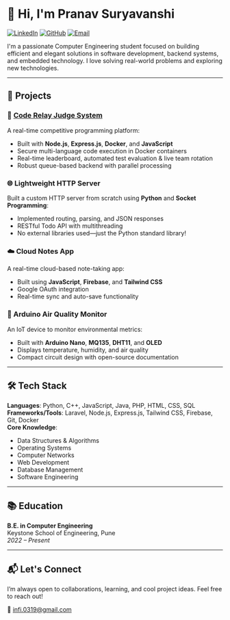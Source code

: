 # 👋 Hi, I'm Pranav Suryavanshi

[![LinkedIn](https://img.shields.io/badge/LinkedIn-blue?logo=linkedin&style=flat&logoColor=white)](https://linkedin.com/in/pranav0319)
[![GitHub](https://img.shields.io/badge/GitHub-Infi19-black?logo=github&style=flat)](https://github.com/Infi19)
[![Email](https://img.shields.io/badge/Email-infi.0319@gmail.com-red?logo=gmail&style=flat)](mailto:infi.0319@gmail.com)

I'm a passionate Computer Engineering student focused on building efficient and elegant solutions in software development, backend systems, and embedded technology. I love solving real-world problems and exploring new technologies.

---

## 🚀 Projects

### 🔧 [Code Relay Judge System](https://github.com/hrishi2814/code-relay-judge)
A real-time competitive programming platform:
- Built with **Node.js**, **Express.js**, **Docker**, and **JavaScript**
- Secure multi-language code execution in Docker containers
- Real-time leaderboard, automated test evaluation & live team rotation
- Robust queue-based backend with parallel processing

### 🌐 Lightweight HTTP Server
Built a custom HTTP server from scratch using **Python** and **Socket Programming**:
- Implemented routing, parsing, and JSON responses
- RESTful Todo API with multithreading
- No external libraries used—just the Python standard library!

### ☁️ Cloud Notes App
A real-time cloud-based note-taking app:
- Built using **JavaScript**, **Firebase**, and **Tailwind CSS**
- Google OAuth integration
- Real-time sync and auto-save functionality

### 🌱 Arduino Air Quality Monitor
An IoT device to monitor environmental metrics:
- Built with **Arduino Nano**, **MQ135**, **DHT11**, and **OLED**
- Displays temperature, humidity, and air quality
- Compact circuit design with open-source documentation

---

## 🛠️ Tech Stack

**Languages**: Python, C++, JavaScript, Java, PHP, HTML, CSS, SQL  
**Frameworks/Tools**: Laravel, Node.js, Express.js, Tailwind CSS, Firebase, Git, Docker  
**Core Knowledge**:  
- Data Structures & Algorithms  
- Operating Systems  
- Computer Networks  
- Web Development  
- Database Management  
- Software Engineering  

---

## 📚 Education

**B.E. in Computer Engineering**  
Keystone School of Engineering, Pune  
*2022 – Present*

---

## 📬 Let's Connect

I’m always open to collaborations, learning, and cool project ideas. Feel free to reach out!

📧 [infi.0319@gmail.com](mailto:infi.0319@gmail.com)
